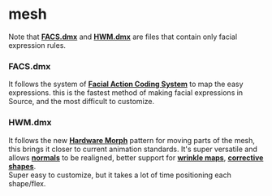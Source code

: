 # mesh
   Note that **[FACS.dmx]()** and **[HWM.dmx]()** are files that contain only facial expression rules.


### FACS.dmx
   It follows the system of **[Facial Action Coding System]()** to map the easy expressions. this is the fastest method of making facial expressions in Source, and the most difficult to customize.

### HWM.dmx
   It follows the new **[Hardware Morph]()** pattern for moving parts of the mesh, this brings it closer to current animation standards. It's super versatile and allows **[normals]()** to be realigned, better support for **[wrinkle maps]()**, **[corrective shapes]()**.  
   Super easy to customize, but it takes a lot of time positioning each shape/flex.